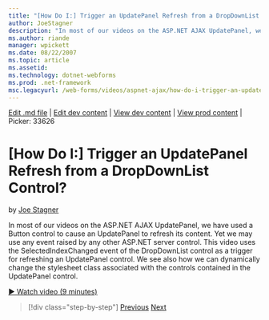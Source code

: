 ```yaml
---
title: "[How Do I:] Trigger an UpdatePanel Refresh from a DropDownList Control? | Microsoft Docs"
author: JoeStagner
description: "In most of our videos on the ASP.NET AJAX UpdatePanel, we have used a Button control to cause an UpdatePanel to refresh its content. Yet we may use any event..."
ms.author: riande
manager: wpickett
ms.date: 08/22/2007
ms.topic: article
ms.assetid: 
ms.technology: dotnet-webforms
ms.prod: .net-framework
msc.legacyurl: /web-forms/videos/aspnet-ajax/how-do-i-trigger-an-updatepanel-refresh-from-a-dropdownlist-control
---
```

[Edit .md file](C:\Projects\msc\dev\Msc.Www\Web.ASP\App_Data\github\web-forms\videos\aspnet-ajax\how-do-i-trigger-an-updatepanel-refresh-from-a-dropdownlist-control.md) | [Edit dev content](http://www.aspdev.net/umbraco#/content/content/edit/26603) | [View dev content](http://docs.aspdev.net/tutorials/web-forms/videos/aspnet-ajax/how-do-i-trigger-an-updatepanel-refresh-from-a-dropdownlist-control.html) | [View prod content](http://www.asp.net/web-forms/videos/aspnet-ajax/how-do-i-trigger-an-updatepanel-refresh-from-a-dropdownlist-control) | Picker: 33626

[How Do I:] Trigger an UpdatePanel Refresh from a DropDownList Control?
====================
by [Joe Stagner](https://github.com/JoeStagner)

In most of our videos on the ASP.NET AJAX UpdatePanel, we have used a Button control to cause an UpdatePanel to refresh its content. Yet we may use any event raised by any other ASP.NET server control. This video uses the SelectedIndexChanged event of the DropDownList control as a trigger for refreshing an UpdatePanel control. We see also how we can dynamically change the stylesheet class associated with the controls contained in the UpdatePanel control.

[&#9654; Watch video (9 minutes)](https://channel9.msdn.com/Blogs/ASP-NET-Site-Videos/how-do-i-trigger-an-updatepanel-refresh-from-a-dropdownlist-control)

>[!div class="step-by-step"] [Previous](how-do-i-implement-the-persistent-communications-pattern-using-web-services.md) [Next](how-do-i-create-an-aspnet-ajax-extender-from-scratch.md)